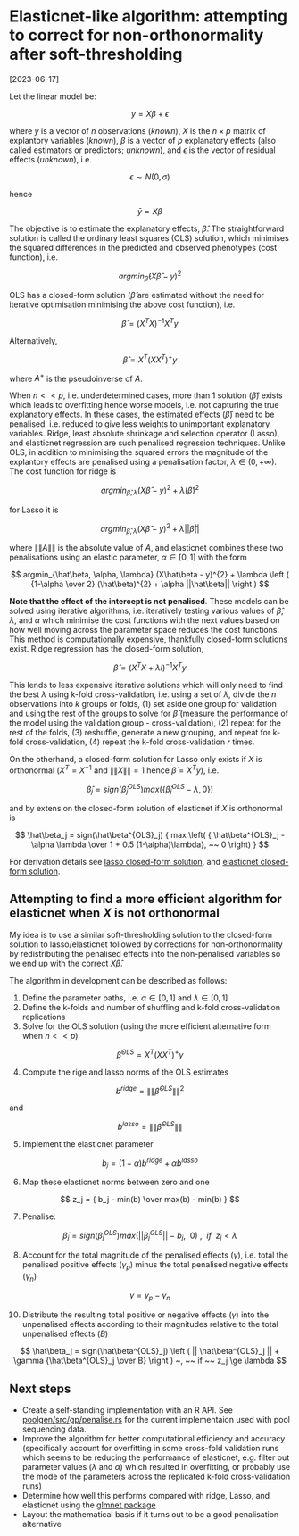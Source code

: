 # Elasticnet-like algorithm: attempting to correct for non-orthonormality after soft-thresholding

[2023-06-17]

Let the linear model be:

$$
y = X\beta + \epsilon
$$

where $y$ is a vector of $n$ observations (*known*),
$X$ is the $n \times p$ matrix of explantory variables (*known*),
$\beta$ is a vector of $p$ explanatory effects (also called estimators or predictors; *unknown*), and
$\epsilon$ is the vector of residual effects (*unknown*), i.e.

$$
\epsilon \sim N(0, \sigma)
$$

hence

$$
\bar y = X\beta
$$

The objective is to estimate the explanatory effects, $\hat\beta$. 
The straightforward solution is called the ordinary least squares (OLS) solution, 
which minimises the squared differences in the predicted and observed phenotypes (cost function), i.e. 

$$
argmin_{\hat\beta} (X\hat\beta - y)^{2}
$$

OLS has a closed-form solution ($\hat\beta$ are estimated without the need for iterative optimisation minimising the above cost function), i.e. 

$$
\hat\beta = (X^{T}X)^{-1} X^{T}y
$$

Alternatively,

$$
\hat\beta = X^{T} (XX^{T})^{+}y
$$

where $A^{+}$ is the pseudoinverse of $A$.

When $n << p$, i.e. underdetermined cases,
more than 1 solution ($\hat\beta$) exists which leads to overfitting hence worse models,
i.e. not capturing the true explanatory effects. 
In these cases, the estimated effects ($\hat\beta$) need to be penalised, 
i.e. reduced to give less weights to unimportant explanatory variables. 
Ridge, least absolute shrinkage and selection operator (Lasso), and elasticnet regression are such penalised regression techniques. 
Unlike OLS, in addition to minimising the squared errors the magnitude of the explantory effects are penalised using a penalisation factor, $\lambda \in (0, +\infty)$. 
The cost function for ridge is

$$
argmin_{\hat\beta, \lambda} (X\hat\beta - y)^{2} + \lambda(\hat\beta)^{2}
$$

for Lasso it is

$$
argmin_{\hat\beta, \lambda} (X\hat\beta - y)^{2} + \lambda||\hat\beta||
$$

where $\|\|A\|\|$ is the absolute value of $A$, and elasticnet combines these two penalisations using an elastic parameter, $\alpha \in [0, 1]$ with the form

$$
argmin_{\hat\beta, \alpha, \lambda} (X\hat\beta - y)^{2} + \lambda \left ( {1-\alpha \over 2} (\hat\beta)^{2} + \alpha ||\hat\beta|| \right )
$$

**Note that the effect of the intercept is not penalised**. These models can be solved using iterative algorithms, i.e. iteratively testing various values of $\hat\beta$, $\lambda$, and $\alpha$ which minimise the cost functions 
with the next values based on how well moving across the parameter space reduces the cost functions. This method is computationally expensive, thankfully closed-form solutions exist. 
Ridge regression has the closed-form solution,

$$
\hat\beta = (X^{T} X + \lambda I)^{-1} X^{T}y
$$

This lends to less expensive iterative solutions which will only need to find the best $\lambda$ using k-fold cross-validation, 
i.e. using a set of $\lambda$, divide the $n$ observations into $k$ groups or folds, 
(1) set aside one group for validation and using the rest of the groups to solve for $\hat\beta$ (measure the performance of the model using the validation group - cross-validation), 
(2) repeat for the rest of the folds,
(3) reshuffle, generate a new grouping, and repeat for k-fold cross-validation, 
(4) repeat the k-fold cross-validation $r$ times.

On the otherhand, a closed-form solution for Lasso only exists if $X$ is orthonormal ($X^{T} = X^{-1}$ and $\|\|X\|\|=1$ hence $\hat\beta = X^{T}y$), i.e.

$$
\hat\beta_j = sign(\hat\beta^{OLS}_j) max(\{ \hat\beta^{OLS}_j - \lambda, 0 \})
$$

and by extension the closed-form solution of elasticnet if $X$ is orthonormal is

$$
\hat\beta_j = sign(\hat\beta^{OLS}_j) { max \left( { \hat\beta^{OLS}_j - \alpha \lambda \over 1 + 0.5 (1-\alpha)\lambda}, ~~ 0  \right) }
$$

For derivation details see [lasso closed-form solution](https://stats.stackexchange.com/questions/17781/derivation-of-closed-form-lasso-solution), and [elasticnet closed-form solution](https://myweb.uiowa.edu/pbreheny/7600/s16/notes/3-28.pdf).

## Attempting to find a more efficient algorithm for elasticnet when $X$ is not orthonormal

My idea is to use a similar soft-thresholding solution to the closed-form solution to lasso/elasticnet 
followed by corrections for non-orthonormality by redistributing the penalised effects into the non-penalised variables 
so we end up with the correct $X\hat\beta$.

The algorithm in development can be described as follows:

1. Define the parameter paths, i.e. $\alpha \in [0, 1]$ and $\lambda \in [0, 1]$
2. Define the k-folds and number of shuffling and k-fold cross-validation replications
3. Solve for the OLS solution (using the more efficient alternative form when $n << p$)

$$
\hat\beta^{OLS} = X^{T} (XX^{T})^{+} y
$$

4. Compute the rige and lasso norms of the OLS estimates

$$
b^{ridge} = \|\|\hat\beta^{OLS}\|\|^{2}
$$

and

$$
b^{lasso} = \|\|\hat\beta^{OLS}\|\|
$$

5. Implement the elasticnet parameter

$$
b_j = (1-\alpha) b^{ridge} + \alpha b^{lasso}
$$

6. Map these elasticnet norms between zero and one

$$
z_j = { b_j - min(b) \over max(b) - min(b) }
$$

7. Penalise:

$$
\hat\beta_j = sign(\hat\beta^{OLS}_j) max \left ( || \hat\beta^{OLS}_j || - b_j, ~~ 0 \right ) ~, ~~ if ~~ z_j < \lambda
$$

8. Account for the total magnitude of the penalised effects ($\gamma$), i.e. total the penalised positive effects ($\gamma_p$) minus the total penalised negative effects ($\gamma_n$)

$$
\gamma = \gamma_p - \gamma_n
$$
  
10. Distribute the resulting total positive or negative effects ($\gamma$) into the unpenalised effects according to their magnitudes relative to the total unpenalised effects ($B$)

$$
\hat\beta_j = sign(\hat\beta^{OLS}_j) \left ( || \hat\beta^{OLS}_j || + \gamma {\hat\beta^{OLS}_j \over B} \right ) ~, ~~ if ~~ z_j \ge \lambda
$$

## Next steps

- Create a self-standing implementation with an R API. See [poolgen/src/gp/penalise.rs](https://github.com/jeffersonfparil/poolgen/blob/main/src/gp/penalise.rs) for the current implementaion used with pool sequencing data.
- Improve the algorithm for better computational efficiency and accuracy (specifically account for overfitting in some cross-fold validation runs which seems to be reducing the performance of elasticnet, e.g. filter out parameter values ($\lambda$ and $\alpha$) which resulted in overfitting, or probably use the mode of the parameters across the replicated k-fold cross-validation runs)
- Determine how well this performs compared with ridge, Lasso, and elasticnet using the [glmnet package](https://glmnet.stanford.edu/articles/glmnet.html)
- Layout the mathematical basis if it turns out to be a good penalisation alternative
